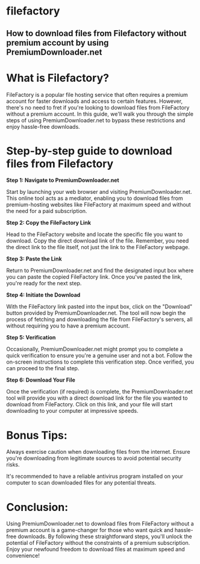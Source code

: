 # filefactory
## How to download files from Filefactory without premium account by using PremiumDownloader.net

# What is Filefactory?
FileFactory is a popular file hosting service that often requires a premium account for faster downloads and access to certain features. However, there's no need to fret if you're looking to download files from FileFactory without a premium account. In this guide, we'll walk you through the simple steps of using PremiumDownloader.net to bypass these restrictions and enjoy hassle-free downloads.

# Step-by-step guide to download files from Filefactory

**Step 1: Navigate to PremiumDownloader.net**

Start by launching your web browser and visiting PremiumDownloader.net. This online tool acts as a mediator, enabling you to download files from premium-hosting websites like FileFactory at maximum speed and without the need for a paid subscription.

**Step 2: Copy the FileFactory Link**

Head to the FileFactory website and locate the specific file you want to download. Copy the direct download link of the file. Remember, you need the direct link to the file itself, not just the link to the FileFactory webpage.

**Step 3: Paste the Link**

Return to PremiumDownloader.net and find the designated input box where you can paste the copied FileFactory link. Once you've pasted the link, you're ready for the next step.

**Step 4: Initiate the Download**

With the FileFactory link pasted into the input box, click on the "Download" button provided by PremiumDownloader.net. The tool will now begin the process of fetching and downloading the file from FileFactory's servers, all without requiring you to have a premium account.

**Step 5: Verification**

Occasionally, PremiumDownloader.net might prompt you to complete a quick verification to ensure you're a genuine user and not a bot. Follow the on-screen instructions to complete this verification step. Once verified, you can proceed to the final step.

**Step 6: Download Your File**

Once the verification (if required) is complete, the PremiumDownloader.net tool will provide you with a direct download link for the file you wanted to download from FileFactory. Click on this link, and your file will start downloading to your computer at impressive speeds.

# Bonus Tips:

Always exercise caution when downloading files from the internet. Ensure you're downloading from legitimate sources to avoid potential security risks.

It's recommended to have a reliable antivirus program installed on your computer to scan downloaded files for any potential threats.

# Conclusion:

Using PremiumDownloader.net to download files from FileFactory without a premium account is a game-changer for those who want quick and hassle-free downloads. By following these straightforward steps, you'll unlock the potential of FileFactory without the constraints of a premium subscription. Enjoy your newfound freedom to download files at maximum speed and convenience!
